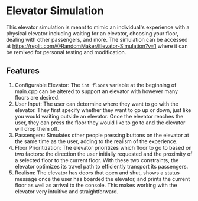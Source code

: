 # Elevator Simulation

This elevator simulation is meant to mimic an individual's experience with a physical elevator including waiting for an elevator, choosing your floor, dealing with other passengers, and more. The simulation can be accessed at https://replit.com/@RandomMaker/Elevator-Simulation?v=1 where it can be remixed for personal testing and modification.

## Features
1. Configurable Elevator: The ```int floors``` variable at the beginning of main.cpp can be altered to support an elevator with however many floors are desired.
2. User Input: The user can determine where they want to go with the elevator. They first specify whether they want to go up or down, just like you would waiting outside an elevator. Once the elevator reaches the user, they can press the floor they would like to go to and the elevator will drop them off.
3. Passengers: Simulates other people pressing buttons on the elevator at the same time as the user, adding to the realism of the experience.
4. Floor Prioritization: The elevator prioritizes which floor to go to based on two factors: the direction the user initially requested and the proximity of a selected floor to the current floor. With these two constraints, the elevator optimizes its travel path to efficiently transport its passengers.
5. Realism: The elevator has doors that open and shut, shows a status message once the user has boarded the elevator, and prints the current floor as well as arrival to the console. This makes working with the elevator very intuitive and straightforward.
